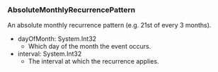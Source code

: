 ### AbsoluteMonthlyRecurrencePattern
An absolute monthly recurrence pattern (e.g. 21st of every 3 months).

- dayOfMonth: System.Int32
  - Which day of the month the event occurs.
- interval: System.Int32
  - The interval at which the recurrence applies.
